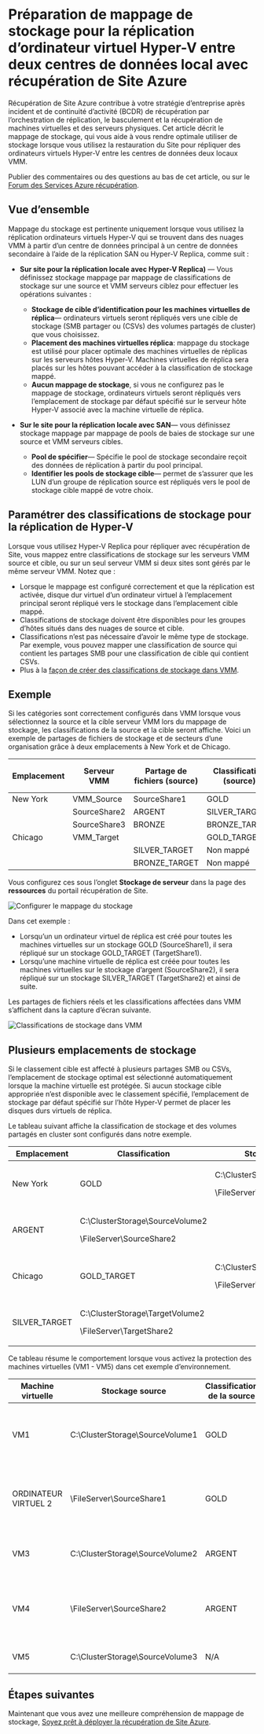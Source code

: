 <properties
    pageTitle="Mapper le stockage Azure Site récupération pour la réplication d’ordinateur virtuel Hyper-V entre les centres de données sur site | Microsoft Azure"
    description="Préparation de mappage de stockage pour la réplication d’ordinateur virtuel Hyper-V entre deux centres de données local avec récupération de Site Azure."
    services="site-recovery"
    documentationCenter=""
    authors="rayne-wiselman"
    manager="jwhit"
    editor=""/>

<tags
    ms.service="site-recovery"
    ms.devlang="na"
    ms.topic="article"
    ms.tgt_pltfrm="na"
    ms.workload="storage-backup-recovery"
    ms.date="07/06/2016"
    ms.author="raynew"/>


# <a name="prepare-storage-mapping-for-hyper-v-virtual-machine-replication-between-two-on-premises-datacenters-with-azure-site-recovery"></a>Préparation de mappage de stockage pour la réplication d’ordinateur virtuel Hyper-V entre deux centres de données local avec récupération de Site Azure


Récupération de Site Azure contribue à votre stratégie d’entreprise après incident et de continuité d’activité (BCDR) de récupération par l’orchestration de réplication, le basculement et la récupération de machines virtuelles et des serveurs physiques. Cet article décrit le mappage de stockage, qui vous aide à vous rendre optimale utiliser de stockage lorsque vous utilisez la restauration du Site pour répliquer des ordinateurs virtuels Hyper-V entre les centres de données deux locaux VMM.

Publier des commentaires ou des questions au bas de cet article, ou sur le [Forum des Services Azure récupération](https://social.msdn.microsoft.com/forums/azure/home?forum=hypervrecovmgr).

## <a name="overview"></a>Vue d’ensemble

Mappage du stockage est pertinente uniquement lorsque vous utilisez la réplication ordinateurs virtuels Hyper-V qui se trouvent dans des nuages VMM à partir d’un centre de données principal à un centre de données secondaire à l’aide de la réplication SAN ou Hyper-V Replica, comme suit :


- **Sur site pour la réplication locale avec Hyper-V Replica)** — Vous définissez stockage mappage par mappage de classifications de stockage sur une source et VMM serveurs ciblez pour effectuer les opérations suivantes :

    - **Stockage de cible d’identification pour les machines virtuelles de réplica**— ordinateurs virtuels seront répliqués vers une cible de stockage (SMB partager ou (CSVs) des volumes partagés de cluster) que vous choisissez.
    - **Placement des machines virtuelles réplica**: mappage du stockage est utilisé pour placer optimale des machines virtuelles de réplicas sur les serveurs hôtes Hyper-V. Machines virtuelles de réplica sera placés sur les hôtes pouvant accéder à la classification de stockage mappé.
    - **Aucun mappage de stockage**, si vous ne configurez pas le mappage de stockage, ordinateurs virtuels seront répliqués vers l’emplacement de stockage par défaut spécifié sur le serveur hôte Hyper-V associé avec la machine virtuelle de réplica.

- **Sur le site pour la réplication locale avec SAN**— vous définissez stockage mappage par mappage de pools de baies de stockage sur une source et VMM serveurs cibles.
    - **Pool de spécifier**— Spécifie le pool de stockage secondaire reçoit des données de réplication à partir du pool principal.
    - **Identifier les pools de stockage cible**— permet de s’assurer que les LUN d’un groupe de réplication source est répliqués vers le pool de stockage cible mappé de votre choix.

## <a name="set-up-storage-classifications-for-hyper-v-replication"></a>Paramétrer des classifications de stockage pour la réplication de Hyper-V

Lorsque vous utilisez Hyper-V Replica pour répliquer avec récupération de Site, vous mappez entre classifications de stockage sur les serveurs VMM source et cible, ou sur un seul serveur VMM si deux sites sont gérés par le même serveur VMM. Notez que :

- Lorsque le mappage est configuré correctement et que la réplication est activée, disque dur virtuel d’un ordinateur virtuel à l’emplacement principal seront répliqué vers le stockage dans l’emplacement cible mappé.
- Classifications de stockage doivent être disponibles pour les groupes d’hôtes situés dans des nuages de source et cible.
- Classifications n’est pas nécessaire d’avoir le même type de stockage. Par exemple, vous pouvez mapper une classification de source qui contient les partages SMB pour une classification de cible qui contient CSVs.
- Plus à la [façon de créer des classifications de stockage dans VMM](https://technet.microsoft.com/library/gg610685.aspx).

## <a name="example"></a>Exemple

Si les catégories sont correctement configurés dans VMM lorsque vous sélectionnez la source et la cible serveur VMM lors du mappage de stockage, les classifications de la source et la cible seront affiche. Voici un exemple de partages de fichiers de stockage et de secteurs d’une organisation grâce à deux emplacements à New York et de Chicago.

**Emplacement** | **Serveur VMM** | **Partage de fichiers (source)** | **Classification (source)** | **Mappé à** | **Partage de fichiers (cible)**
---|---|--- |---|---|---
New York | VMM_Source| SourceShare1 | GOLD | GOLD_TARGET | TargetShare1
 |  | SourceShare2 | ARGENT | SILVER_TARGET | TargetShare2
 | | SourceShare3 | BRONZE | BRONZE_TARGET | TargetShare3
Chicago | VMM_Target |  | GOLD_TARGET | Non mappé |
| | | SILVER_TARGET | Non mappé |
 | | | BRONZE_TARGET | Non mappé

Vous configurez ces sous l’onglet **Stockage de serveur** dans la page des **ressources** du portail récupération de Site.

![Configurer le mappage du stockage](./media/site-recovery-storage-mapping/storage-mapping1.png)

Dans cet exemple :
- Lorsqu’un un ordinateur virtuel de réplica est créé pour toutes les machines virtuelles sur un stockage GOLD (SourceShare1), il sera répliqué sur un stockage GOLD_TARGET (TargetShare1).
- Lorsqu’une machine virtuelle de réplica est créée pour toutes les machines virtuelles sur le stockage d’argent (SourceShare2), il sera répliqué sur un stockage SILVER_TARGET (TargetShare2) et ainsi de suite.

Les partages de fichiers réels et les classifications affectées dans VMM s’affichent dans la capture d’écran suivante.

![Classifications de stockage dans VMM](./media/site-recovery-storage-mapping/storage-mapping2.png)

## <a name="multiple-storage-locations"></a>Plusieurs emplacements de stockage

Si le classement cible est affecté à plusieurs partages SMB ou CSVs, l’emplacement de stockage optimal est sélectionné automatiquement lorsque la machine virtuelle est protégée. Si aucun stockage cible appropriée n’est disponible avec le classement spécifié, l’emplacement de stockage par défaut spécifié sur l’hôte Hyper-V permet de placer les disques durs virtuels de réplica.

Le tableau suivant affiche la classification de stockage et des volumes partagés en cluster sont configurés dans notre exemple.

**Emplacement** | **Classification** | **Stockage associé**
---|---|---
New York | GOLD | <p>C:\ClusterStorage\SourceVolume1</p><p>\\FileServer\SourceShare1</p>
 | ARGENT | <p>C:\ClusterStorage\SourceVolume2</p><p>\\FileServer\SourceShare2</p>
Chicago | GOLD_TARGET | <p>C:\ClusterStorage\TargetVolume1</p><p>\\FileServer\TargetShare1</p>
 | SILVER_TARGET| <p>C:\ClusterStorage\TargetVolume2</p><p>\\FileServer\TargetShare2</p>

Ce tableau résume le comportement lorsque vous activez la protection des machines virtuelles (VM1 - VM5) dans cet exemple d’environnement.

**Machine virtuelle** | **Stockage source** | **Classification de la source** | **Stockage de cibles mappés**
---|---|---|---
VM1 | C:\ClusterStorage\SourceVolume1 | GOLD | <p>C:\ClusterStorage\SourceVolume1</p><p>\\\FileServer\SourceShare1</p><p>Les deux GOLD_TARGET</p>
ORDINATEUR VIRTUEL 2 | \\FileServer\SourceShare1 | GOLD | <p>C:\ClusterStorage\SourceVolume1</p><p>\\FileServer\SourceShare1</p> <p>Les deux GOLD_TARGET</p>
VM3 | C:\ClusterStorage\SourceVolume2 | ARGENT | <p>C:\ClusterStorage\SourceVolume2</p><p>\FileServer\SourceShare2</p>
VM4 | \FileServer\SourceShare2 | ARGENT |<p>C:\ClusterStorage\SourceVolume2</p><p>\\FileServer\SourceShare2</p><p>Les deux SILVER_TARGET</p>
VM5 | C:\ClusterStorage\SourceVolume3 | N/A | Aucun mappage, l’emplacement de stockage par défaut de l’hôte Hyper-V est utilisé.

## <a name="next-steps"></a>Étapes suivantes

Maintenant que vous avez une meilleure compréhension de mappage de stockage, [Soyez prêt à déployer la récupération de Site Azure](site-recovery-best-practices.md).
